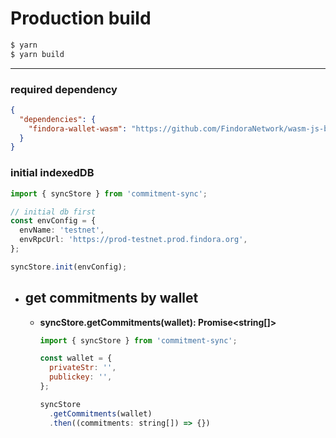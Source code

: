 <!-- 
# local testing
```bash
$ yarn
$ yarn build:dev
$ yarn start

## Available on http://127.0.0.1:8080
```

--- -->

# Production build

```bash
$ yarn
$ yarn build
```


---

### required dependency
```json
{
  "dependencies": {
    "findora-wallet-wasm": "https://github.com/FindoraNetwork/wasm-js-bindings.git#0.4.0-release"
  }
}
```

### initial indexedDB
```ts
import { syncStore } from 'commitment-sync';

// initial db first
const envConfig = {
  envName: 'testnet',
  envRpcUrl: 'https://prod-testnet.prod.findora.org',
};

syncStore.init(envConfig);
```

- ## get commitments by wallet
  - **syncStore.getCommitments(wallet): Promise<string[]>**
    ```js
    import { syncStore } from 'commitment-sync';
    
    const wallet = {
      privateStr: '',
      publickey: '',
    };

    syncStore
      .getCommitments(wallet)
      .then((commitments: string[]) => {})
    ```

<!-- - ## commitment module
  - commitment.syncAll(WorkerScriptURL, WorkerScriptURL)
    ```js
    import { commitment } from 'commitment-sync';

    // sync commitments for all accounts
    const result = await commitment.syncAll(
      new URL('commitment-sync/fetch-worker.js', import.meta.url),
      new URL('commitment-sync/sync-worker.js', import.meta.url),
    )

    // result:
    // {
    //   success: boolean,
    //   message?: string, // error message
    // }
    ```

  - commitment.get(axfrPublicKey: string)
    ```js
    import { commitment } from 'commitment-sync';

    // get account's commitments
    const axfrPublicKey = '';
    const commitments = await commitment.get(axfrPublicKey);

    // commitments:CommitmentSchema[]
    ``` -->